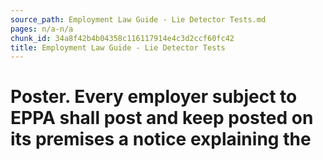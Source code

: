 ```yaml
---
source_path: Employment Law Guide - Lie Detector Tests.md
pages: n/a-n/a
chunk_id: 34a8f42b4b04358c116117914e4c3d2ccf60fc42
title: Employment Law Guide - Lie Detector Tests
---
```

# Poster. Every employer subject to EPPA shall post and keep posted on its premises a notice explaining the
